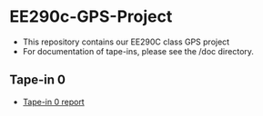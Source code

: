 # EE290c-GPS-Project
- This repository contains our EE290C class GPS project
- For documentation of tape-ins, please see the /doc directory.

## Tape-in 0
- [Tape-in 0 report](https://github.com/ucberkeley-ee290c/fa18-mimo/blob/master/doc)
